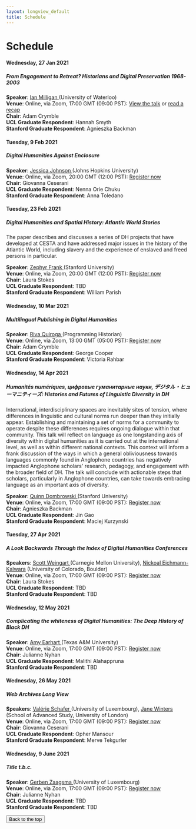 ```yaml
---
layout: longview_default
title: Schedule
---
```


<h1 class="text-center my-5" id="top">Schedule</h1>

<div class="card" id="milligan">
	<div class="card-body past-talk">
		<h4 class="card-title">Wednesday, 27 Jan 2021</h4>
		<h5 class="card-subtitle mb-2 text-muted">From Engagement to Retreat? Historians and Digital Preservation 1968-2003</h5>
		<strong>Speaker</strong>: <a href="https://uwaterloo.ca/history/people-profiles/ian-milligan">Ian Milligan </a>(University of Waterloo)<br/>
		<strong>Venue</strong>: Online, via Zoom, 17:00 GMT (09:00 PST): <a href="https://mediacentral.ucl.ac.uk/Play/54356">View the talk</a> or <a href="/milligan.html">read a recap</a><br/>
		<strong>Chair</strong>: Adam Crymble<br/> 
		<strong>UCL Graduate Respondent</strong>: Hannah Smyth<br/>
		<strong>Stanford Graduate Respondent</strong>: Agnieszka Backman
	</div>
</div>
<p></p>
<div class="card" id="johnson">
	<div class="card-body past-talk">
		<h4 class="card-title">Tuesday, 9 Feb 2021</h4>
		<h5 class="card-subtitle mb-2 text-muted">Digital Humanities Against Enclosure</h5>
		<strong>Speaker</strong>: <a href="https://history.jhu.edu/directory/jessica-johnson/">Jessica Johnson </a>(Johns Hopkins University)<br/>
		<strong>Venue</strong>: Online, via Zoom, 20:00 GMT (12:00 PST): <a href="https://www.eventbrite.co.uk/e/jessica-johnson-digital-humanities-against-enclosure-tickets-136484455681">Register now</a><br/>
		<strong>Chair</strong>: Giovanna Ceserani<br/> 
		<strong>UCL Graduate Respondent</strong>: Nenna Orie Chuku<br/>
		<strong>Stanford Graduate Respondent</strong>: Anna Toledano
	</div>
</div>
<p></p>
<div class="card" id="frank">
	<div class="card-body">
		<h4 class="card-title">Tuesday, 23 Feb 2021</h4>
		<h5 class="card-subtitle mb-2 text-muted">Digital Humanities and Spatial History: Atlantic World Stories</h5>
		<p class="card-subtitle mb-2">The paper describes and discusses a series of DH projects that have developed at CESTA and have addressed major issues in the history of the Atlantic World, including slavery and the experience of enslaved and freed persons in particular.</p>
		<strong>Speaker</strong>: <a href="https://history.stanford.edu/people/zephyr-frank">Zephyr Frank </a>(Stanford University)<br/>
		<strong>Venue</strong>: Online, via Zoom, 20:00 GMT (12:00 PST): <a href="https://www.eventbrite.co.uk/e/zephyr-frank-digital-humanities-spatial-history-atlantic-world-stories-tickets-136608235911">Register now</a><br/>
		<strong>Chair</strong>: Laura Stokes<br/> 
		<strong>UCL Graduate Respondent</strong>: TBD<br/>
		<strong>Stanford Graduate Respondent</strong>: William Parish
	</div>
</div>
<p></p>
<div class="card" id="quiroga">
	<div class="card-body">
		<h4 class="card-title">Wednesday, 10 Mar 2021</h4>
		<h5 class="card-subtitle mb-2 text-muted">Multilingual Publishing in Digital Humanities</h5>
		<strong>Speaker</strong>: <a href="https://rivaquiroga.cl/proyectos/">Riva Quiroga </a>(Programming Historian)<br/>
		<strong>Venue</strong>: Online, via Zoom, 13:00 GMT (05:00 PST): <a href="https://www.eventbrite.co.uk/e/riva-quiroga-multilingual-digital-humanities-tickets-136609052353">Register now</a><br/>
		<strong>Chair</strong>: Adam Crymble<br/> 
		<strong>UCL Graduate Respondent</strong>: George Cooper<br/>
		<strong>Stanford Graduate Respondent</strong>: Victoria Rahbar
	</div>
</div>
<p></p>
<div class="card" id="dombrowski">
	<div class="card-body">
		<h4 class="card-title">Wednesday, 14 Apr 2021</h4>
		<h5 class="card-subtitle mb-2 text-muted">Humanités numériques, цифровые гуманитарные науки, デジタル・ヒューマニティーズ: Histories and Futures of Linguistic Diversity in DH</h5>
		<p class="card-subtitle mb-2">International, interdisciplinary spaces are inevitably sites of tension, where differences in linguistic and cultural norms run deeper than they initially appear. Establishing and maintaining a set of norms for a community to operate despite these differences requires ongoing dialogue within that community. This talk will reflect on language as one longstanding axis of diversity within digital humanities as it is carried out at the international level, as well as within different national contexts. This context will inform a frank discussion of the ways in which a general obliviousness towards languages commonly found in Anglophone countries has negatively impacted Anglophone scholars' research, pedagogy, and engagement with the broader field of DH. The talk will conclude with actionable steps that scholars, particularly in Anglophone countries, can take towards embracing language as an important axis of diversity.</p>
		<strong>Speaker</strong>: <a href="https://dlcl.stanford.edu/people/quinn-dombrowski">Quinn Dombrowski </a>(Stanford University)<br/>
		<strong>Venue</strong>: Online, via Zoom, 17:00 GMT (09:00 PST): <a href="https://www.eventbrite.co.uk/e/quinn-dombrowski-histories-and-futures-of-linguistic-diversity-in-dh-tickets-137766408035">Register now</a><br/>
		<strong>Chair</strong>: Agnieszka Backman<br/> 
		<strong>UCL Graduate Respondent</strong>: Jin Gao<br/>
		<strong>Stanford Graduate Respondent</strong>: Maciej Kurzynski
	</div>
</div>
<p></p>

<div class="card" id="weingart">
	<div class="card-body">
		<h4 class="card-title">Tuesday, 27 Apr 2021</h4>
		<h5 class="card-subtitle mb-2 text-muted">A Look Backwards Through the Index of Digital Humanities Conferences</h5>
		<strong>Speakers</strong>: <a href="https://www.library.cmu.edu/about/people/scott-weingart">Scott Weingart </a>(Carnegie Mellon University), <a href="https://www.colorado.edu/libraries/nickoal-eichmann-kalwara">Nickoal Eichmann-Kalwara</a> (University of Colorado, Boulder)<br/>
		<strong>Venue</strong>: Online, via Zoom, 17:00 GMT (09:00 PST): <a href="https://www.eventbrite.co.uk/e/weingart-a-look-backwards-through-the-index-of-dh-conferences-tickets-137766656779">Register now</a><br/>
		<strong>Chair</strong>: Laura Stokes<br/> 
		<strong>UCL Graduate Respondent</strong>: TBD<br/>
		<strong>Stanford Graduate Respondent</strong>: TBD
	</div>
</div>
<p></p>
<div class="card" id="earhart">
	<div class="card-body">
		<h4 class="card-title">Wednesday, 12 May 2021</h4>
		<h5 class="card-subtitle mb-2 text-muted">Complicating the whiteness of Digital Humanities:  The Deep History of Black DH</h5>
		<strong>Speaker</strong>: <a href="https://liberalarts.tamu.edu/english/profile/amy-earhart/">Amy Earhart </a>(Texas A&M University)<br/>
		<strong>Venue</strong>: Online, via Zoom, 17:00 GMT (09:00 PST): <a href="https://www.eventbrite.co.uk/e/complicating-the-whiteness-of-digital-humanities-deep-history-of-black-dh-tickets-132245450703">Register now</a><br/>
		<strong>Chair</strong>: Julianne Nyhan<br/> 
		<strong>UCL Graduate Respondent</strong>: Malithi Alahappruna<br/>
		<strong>Stanford Graduate Respondent</strong>: TBD
	</div>
</div>
<p></p>
<div class="card" id="schafer">
	<div class="card-body">
		<h4 class="card-title">Wednesday, 26 May 2021</h4>
		<h5 class="card-subtitle mb-2 text-muted">Web Archives Long View</h5>
		<strong>Speakers</strong>: <a href="https://www.c2dh.uni.lu/people/valerie-schafer">Valérie Schafer </a>(University of Luxembourg), <a href="https://research.sas.ac.uk/search/staff/126/professor-jane-winters/">Jane Winters</a> (School of Advanced Study, University of London)<br/>
		<strong>Venue</strong>: Online, via Zoom, 17:00 GMT (09:00 PST): <a href="https://www.eventbrite.co.uk/e/the-web-archives-long-view-tickets-129661660517">Register now</a><br/>
		<strong>Chair</strong>: Giovanna Ceserani<br/> 
		<strong>UCL Graduate Respondent</strong>: Opher Mansour<br/>
		<strong>Stanford Graduate Respondent</strong>: Merve Tekgurler
	</div>
</div>
<p></p>

<div class="card" id="zaagsma">
	<div class="card-body">
		<h4 class="card-title">Wednesday, 9 June 2021</h4>
		<h5 class="card-subtitle mb-2 text-muted">Title t.b.c.</h5>
		<strong>Speaker</strong>: <a href="https://www.c2dh.uni.lu/people/gerben-zaagsma">Gerben Zaagsma </a>(University of Luxembourg)<br/>
		<strong>Venue</strong>: Online, via Zoom, 17:00 GMT (09:00 PST): <a href="https://www.eventbrite.co.uk/e/tbd-tickets-136609184749?aff=">Register now</a><br/>
		<strong>Chair</strong>: Julianne Nyhan<br/> 
		<strong>UCL Graduate Respondent</strong>: TBD<br/>
		<strong>Stanford Graduate Respondent</strong>: TBD
	</div>
</div>
<p></p>

<button type="button" class="btn btn-light" onclick="window.location.href='#top';">Back to the top</button>
